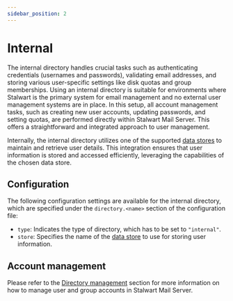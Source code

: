 ```yaml
---
sidebar_position: 2
---
```


# Internal

The internal directory handles crucial tasks such as authenticating credentials (usernames and passwords), validating email addresses, and storing various user-specific settings like disk quotas and group memberships. Using an internal directory is suitable for environments where Stalwart is the primary system for email management and no external user management systems are in place. In this setup, all account management tasks, such as creating new user accounts, updating passwords, and setting quotas, are performed directly within Stalwart Mail Server. This offers a straightforward and integrated approach to user management.

Internally, the internal directory utilizes one of the supported [data stores](/docs/storage/data) to maintain and retrieve user details. This integration ensures that user information is stored and accessed efficiently, leveraging the capabilities of the chosen data store.

## Configuration

The following configuration settings are available for the internal directory, which are specified under the `directory.<name>` section of the configuration file:

- `type`: Indicates the type of directory, which has to be set to `"internal"`.
- `store`: Specifies the name of the [data store](/docs/storage/data) to use for storing user information.

## Account management

Please refer to the [Directory management](/docs/management/cli/directory/overview) section for more information on how to manage user and group accounts in Stalwart Mail Server.
